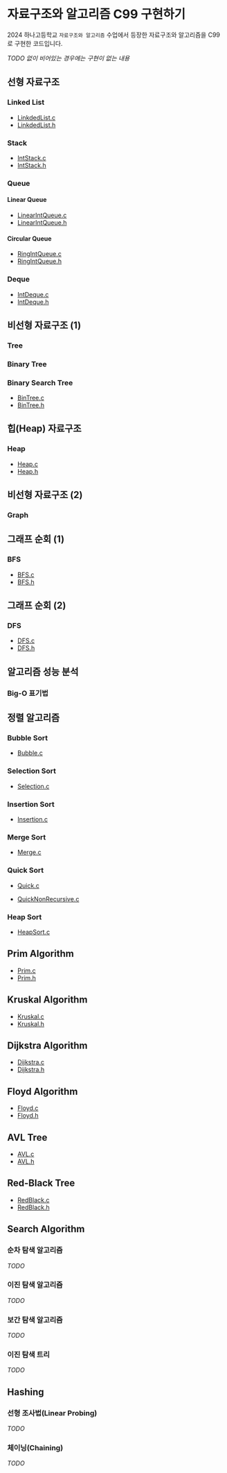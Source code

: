 # 자료구조와 알고리즘 C99 구현하기

2024 하나고등학교 `자료구조와 알고리즘` 수업에서 등장한 자료구조와 알고리즘을 C99로 구현한 코드입니다.

*TODO 없이 비어있는 경우에는 구현이 없는 내용*

## 선형 자료구조

### Linked List

- [LinkdedList.c](https://github.com/BetaTester772/has-data-structure-and-algorithm-c99/blob/master/LinkdedList.c)
- [LinkdedList.h](https://github.com/BetaTester772/has-data-structure-and-algorithm-c99/blob/master/LinkdedList.h)

### Stack

- [IntStack.c](https://github.com/BetaTester772/has-data-structure-and-algorithm-c99/blob/master/IntStack.c)
- [IntStack.h](https://github.com/BetaTester772/has-data-structure-and-algorithm-c99/blob/master/IntStack.h)

### Queue

#### Linear Queue

- [LinearIntQueue.c](https://github.com/BetaTester772/has-data-structure-and-algorithm-c99/blob/master/LinearIntQueue.c)
- [LinearIntQueue.h](https://github.com/BetaTester772/has-data-structure-and-algorithm-c99/blob/master/LinearIntQueue.h)

#### Circular Queue

- [RingIntQueue.c](https://github.com/BetaTester772/has-data-structure-and-algorithm-c99/blob/master/RingIntQueue.c)
- [RingIntQueue.h](https://github.com/BetaTester772/has-data-structure-and-algorithm-c99/blob/master/RingIntQueue.h)

### Deque

- [IntDeque.c](https://github.com/BetaTester772/has-data-structure-and-algorithm-c99/blob/master/IntDeque.c)
- [IntDeque.h](https://github.com/BetaTester772/has-data-structure-and-algorithm-c99/blob/master/IntDeque.h)

## 비선형 자료구조 (1)

### Tree

### Binary Tree

### Binary Search Tree

- [BinTree.c](https://github.com/BetaTester772/has-data-structure-and-algorithm-c99/blob/master/BinTree.c)
- [BinTree.h](https://github.com/BetaTester772/has-data-structure-and-algorithm-c99/blob/master/BinTree.h)

## 힙(Heap) 자료구조

### Heap

- [Heap.c](https://github.com/BetaTester772/has-data-structure-and-algorithm-c99/blob/master/Heap.c)
- [Heap.h](https://github.com/BetaTester772/has-data-structure-and-algorithm-c99/blob/master/Heap.h)

## 비선형 자료구조 (2)

### Graph

## 그래프 순회 (1)

### BFS

- [BFS.c](https://github.com/BetaTester772/has-data-structure-and-algorithm-c99/blob/master/BFS.c)
- [BFS.h](https://github.com/BetaTester772/has-data-structure-and-algorithm-c99/blob/master/BFS.h)

## 그래프 순회 (2)

### DFS

- [DFS.c](https://github.com/BetaTester772/has-data-structure-and-algorithm-c99/blob/master/DFS.c)
- [DFS.h](https://github.com/BetaTester772/has-data-structure-and-algorithm-c99/blob/master/DFS.h)

## 알고리즘 성능 분석

### Big-O 표기법

## 정렬 알고리즘

### Bubble Sort

- [Bubble.c](https://github.com/BetaTester772/has-data-structure-and-algorithm-c99/blob/master/Bubble.c)

### Selection Sort

- [Selection.c](https://github.com/BetaTester772/has-data-structure-and-algorithm-c99/blob/master/Selection.c)

### Insertion Sort

- [Insertion.c](https://github.com/BetaTester772/has-data-structure-and-algorithm-c99/blob/master/Insertion.c)

### Merge Sort

- [Merge.c](https://github.com/BetaTester772/has-data-structure-and-algorithm-c99/blob/master/Merge.c)

### Quick Sort

- [Quick.c](https://github.com/BetaTester772/has-data-structure-and-algorithm-c99/blob/master/Quick.c)


- [QuickNonRecursive.c](https://github.com/BetaTester772/has-data-structure-and-algorithm-c99/blob/master/QuickNonRecursive.c)

### Heap Sort

- [HeapSort.c](https://github.com/BetaTester772/has-data-structure-and-algorithm-c99/blob/master/HeapSort.c)

## Prim Algorithm

- [Prim.c](https://github.com/BetaTester772/has-data-structure-and-algorithm-c99/blob/master/Prim.c)
- [Prim.h](https://github.com/BetaTester772/has-data-structure-and-algorithm-c99/blob/master/Prim.h)

## Kruskal Algorithm

- [Kruskal.c](https://github.com/BetaTester772/has-data-structure-and-algorithm-c99/blob/master/Kruskal.c)
- [Kruskal.h](https://github.com/BetaTester772/has-data-structure-and-algorithm-c99/blob/master/Kruskal.h)

## Dijkstra Algorithm

- [Dijkstra.c](https://github.com/BetaTester772/has-data-structure-and-algorithm-c99/blob/master/Dijkstra.c)
- [Dijkstra.h](https://github.com/BetaTester772/has-data-structure-and-algorithm-c99/blob/master/Dijkstra.h)

## Floyd Algorithm

- [Floyd.c](https://github.com/BetaTester772/has-data-structure-and-algorithm-c99/blob/master/Floyd.c)
- [Floyd.h](https://github.com/BetaTester772/has-data-structure-and-algorithm-c99/blob/master/Floyd.h)

## AVL Tree

- [AVL.c](https://github.com/BetaTester772/has-data-structure-and-algorithm-c99/blob/master/AVL.c)
- [AVL.h](https://github.com/BetaTester772/has-data-structure-and-algorithm-c99/blob/master/AVL.h)

## Red-Black Tree

- [RedBlack.c](https://github.com/BetaTester772/has-data-structure-and-algorithm-c99/blob/master/RedBlack.c)
- [RedBlack.h](https://github.com/BetaTester772/has-data-structure-and-algorithm-c99/blob/master/RedBlack.h)

## Search Algorithm

### 순차 탐색 알고리즘

*TODO*

### 이진 탐색 알고리즘

*TODO*

### 보간 탐색 알고리즘

*TODO*

### 이진 탐색 트리

*TODO*

## Hashing

### 선형 조사법(Linear Probing)

*TODO*

### 체이닝(Chaining)

*TODO*

